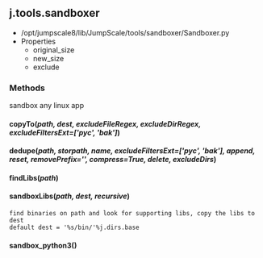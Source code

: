 <!-- toc -->
## j.tools.sandboxer

- /opt/jumpscale8/lib/JumpScale/tools/sandboxer/Sandboxer.py
- Properties
    - original_size
    - new_size
    - exclude

### Methods

sandbox any linux app

#### copyTo(*path, dest, excludeFileRegex, excludeDirRegex, excludeFiltersExt=['pyc', 'bak']*) 

#### dedupe(*path, storpath, name, excludeFiltersExt=['pyc', 'bak'], append, reset, removePrefix='', compress=True, delete, excludeDirs*) 

#### findLibs(*path*) 

#### sandboxLibs(*path, dest, recursive*) 

```
find binaries on path and look for supporting libs, copy the libs to dest
default dest = '%s/bin/'%j.dirs.base

```

#### sandbox_python3() 

